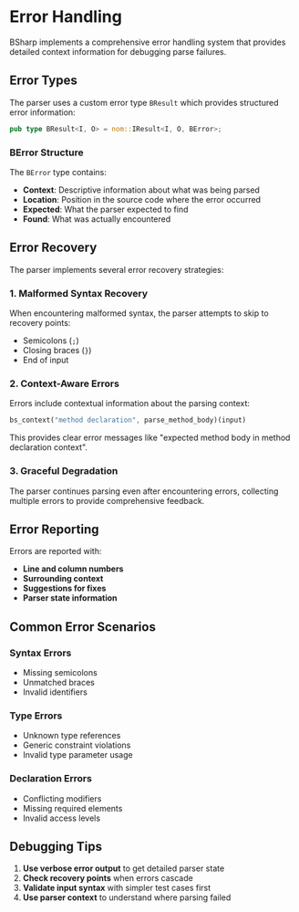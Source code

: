 
# Error Handling

BSharp implements a comprehensive error handling system that provides detailed context information for debugging parse failures.

## Error Types

The parser uses a custom error type `BResult` which provides structured error information:

```rust
pub type BResult<I, O> = nom::IResult<I, O, BError>;
```

### BError Structure

The `BError` type contains:
- **Context**: Descriptive information about what was being parsed
- **Location**: Position in the source code where the error occurred
- **Expected**: What the parser expected to find
- **Found**: What was actually encountered

## Error Recovery

The parser implements several error recovery strategies:

### 1. Malformed Syntax Recovery

When encountering malformed syntax, the parser attempts to skip to recovery points:
- Semicolons (`;`)
- Closing braces (`}`)
- End of input

### 2. Context-Aware Errors

Errors include contextual information about the parsing context:

```rust
bs_context("method declaration", parse_method_body)(input)
```

This provides clear error messages like "expected method body in method declaration context".

### 3. Graceful Degradation

The parser continues parsing even after encountering errors, collecting multiple errors to provide comprehensive feedback.

## Error Reporting

Errors are reported with:
- **Line and column numbers**
- **Surrounding context**
- **Suggestions for fixes**
- **Parser state information**

## Common Error Scenarios

### Syntax Errors
- Missing semicolons
- Unmatched braces
- Invalid identifiers

### Type Errors
- Unknown type references
- Generic constraint violations
- Invalid type parameter usage

### Declaration Errors
- Conflicting modifiers
- Missing required elements
- Invalid access levels

## Debugging Tips

1. **Use verbose error output** to get detailed parser state
2. **Check recovery points** when errors cascade
3. **Validate input syntax** with simpler test cases first
4. **Use parser context** to understand where parsing failed
